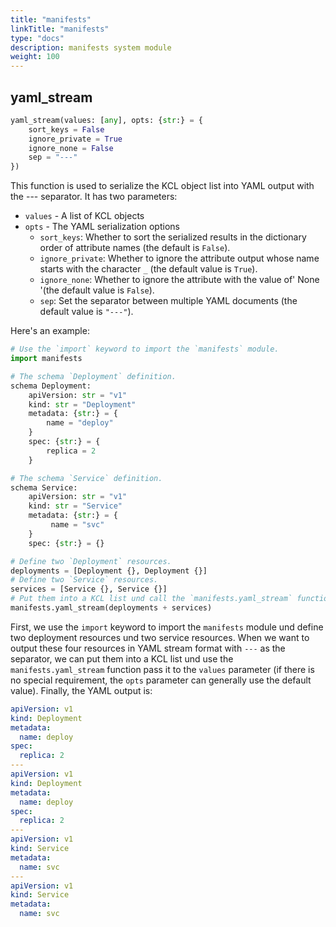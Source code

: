 ```yaml
---
title: "manifests"
linkTitle: "manifests"
type: "docs"
description: manifests system module
weight: 100
---
```


## yaml_stream

```python
yaml_stream(values: [any], opts: {str:} = {
    sort_keys = False
    ignore_private = True
    ignore_none = False
    sep = "---"
})
```

This function is used to serialize the KCL object list into YAML output with the --- separator. It has two parameters:

- `values` - A list of KCL objects
- `opts` - The YAML serialization options
  - `sort_keys`: Whether to sort the serialized results in the dictionary order of attribute names (the default is `False`).
  - `ignore_private`: Whether to ignore the attribute output whose name starts with the character `_` (the default value is `True`).
  - `ignore_none`: Whether to ignore the attribute with the value of' None '(the default value is `False`).
  - `sep`: Set the separator between multiple YAML documents (the default value is `"---"`).

Here's an example:

```python
# Use the `import` keyword to import the `manifests` module.
import manifests

# The schema `Deployment` definition.
schema Deployment:
    apiVersion: str = "v1"
    kind: str = "Deployment"
    metadata: {str:} = {
        name = "deploy"
    }
    spec: {str:} = {
        replica = 2
    }

# The schema `Service` definition.
schema Service:
    apiVersion: str = "v1"
    kind: str = "Service"
    metadata: {str:} = {
         name = "svc"
    }
    spec: {str:} = {}

# Define two `Deployment` resources.
deployments = [Deployment {}, Deployment {}]
# Define two `Service` resources.
services = [Service {}, Service {}]
# Put them into a KCL list und call the `manifests.yaml_stream` function.
manifests.yaml_stream(deployments + services)
```

First, we use the `import` keyword to import the `manifests` module und define two deployment resources und two service resources. When we want to output these four resources in YAML stream format with `---` as the separator, we can put them into a KCL list und use the `manifests.yaml_stream` function pass it to the `values` parameter (if there is no special requirement, the `opts` parameter can generally use the default value). Finally, the YAML output is:

```yaml
apiVersion: v1
kind: Deployment
metadata:
  name: deploy
spec:
  replica: 2
---
apiVersion: v1
kind: Deployment
metadata:
  name: deploy
spec:
  replica: 2
---
apiVersion: v1
kind: Service
metadata:
  name: svc
---
apiVersion: v1
kind: Service
metadata:
  name: svc
```
